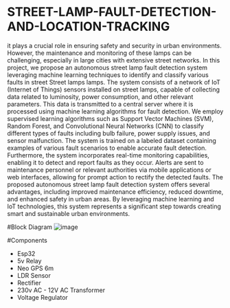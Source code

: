 # STREET-LAMP-FAULT-DETECTION-AND-LOCATION-TRACKING
it plays a crucial role in ensuring safety and security in urban environments. However, 
the maintenance and monitoring of these lamps can be challenging, especially in 
large cities with extensive street networks. In this project, we propose an 
autonomous street lamp fault detection system leveraging machine learning 
techniques to identify and classify various faults in street Street lamps lamps. 
The system consists of a network of IoT (Internet of Things) sensors installed on 
street lamps, capable of collecting data related to luminosity, power consumption, 
and other relevant parameters. This data is transmitted to a central server where it is 
processed using machine learning algorithms for fault detection. 
We employ supervised learning algorithms such as Support Vector Machines 
(SVM), Random Forest, and Convolutional Neural Networks (CNN) to classify 
different types of faults including bulb failure, power supply issues, and sensor 
malfunction. The system is trained on a labeled dataset containing examples of 
various fault scenarios to enable accurate fault detection. 
Furthermore, the system incorporates real-time monitoring capabilities, enabling it 
to detect and report faults as they occur. Alerts are sent to maintenance personnel or 
relevant authorities via mobile applications or web interfaces, allowing for prompt 
action to rectify the detected faults. 
The proposed autonomous street lamp fault detection system offers several 
advantages, including improved maintenance efficiency, reduced downtime, and 
enhanced safety in urban areas. By leveraging machine learning and IoT 
technologies, this system represents a significant step towards creating smart and 
sustainable urban environments.  


#Block Diagram
![image](https://github.com/user-attachments/assets/237c2279-e735-4817-bd4b-2a5d0346f624)

#Components
* Esp32
* 5v Relay
* Neo GPS 6m
* LDR Sensor
* Rectifier
* 230v AC - 12V AC Transformer
* Voltage Regulator
  
